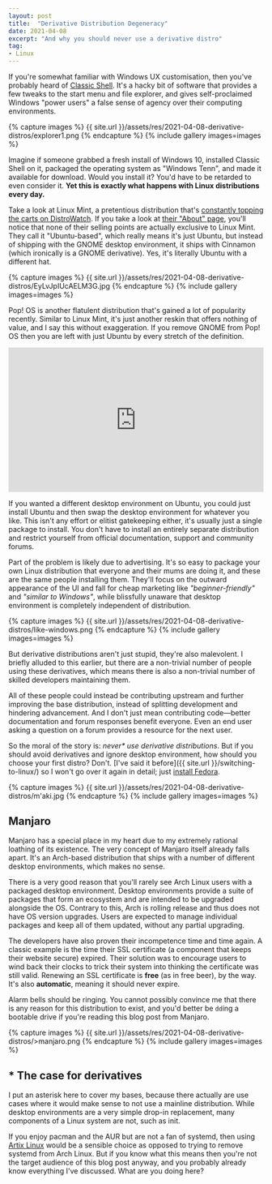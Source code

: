 ```yaml
---
layout: post
title:  "Derivative Distribution Degeneracy"
date: 2021-04-08
excerpt: "And why you should never use a derivative distro"
tag:
- Linux
---
```


If you're somewhat familiar with Windows UX customisation, then you've probably heard of [Classic Shell](http://www.classicshell.net). It's a hacky bit of software that provides a few tweaks to the start menu and file explorer, and gives self-proclaimed Windows "power users" a false sense of agency over their computing environments.

{% capture images %}
    {{ site.url }}/assets/res/2021-04-08-derivative-distros/explorer1.png
{% endcapture %}
{% include gallery images=images %}

Imagine if someone grabbed a fresh install of Windows 10, installed Classic Shell on it, packaged the operating system as "Windows Tenn", and made it available for download. Would you install it? You'd have to be retarded to even consider it. **Yet this is exactly what happens with Linux distributions every day.**

Take a look at Linux Mint, a pretentious distribution that's [constantly topping the carts on DistroWatch](https://distrowatch.com/). If you take a look at [their "About" page](https://linuxmint.com/about.php), you'll notice that none of their selling points are actually exclusive to Linux Mint. They call it "Ubuntu-based", which really means it's just Ubuntu, but instead of shipping with the GNOME desktop environment, it ships with Cinnamon (which ironically is a GNOME derivative). Yes, it's literally Ubuntu with a different hat.

{% capture images %}
    {{ site.url }}/assets/res/2021-04-08-derivative-distros/EyLvJpIUcAELM3G.jpg
{% endcapture %}
{% include gallery images=images %}

Pop! OS is another flatulent distribution that's gained a lot of popularity recently. Similar to Linux Mint, it's just another reskin that offers nothing of value, and I say this without exaggeration. If you remove GNOME from Pop! OS then you are left with just Ubuntu by every stretch of the definition.

<div style="width: 100%; height: 0px; position: relative; padding-bottom: 56.471%;"><iframe src="https://streamable.com/e/9zkidj" frameborder="0" width="100%" height="100%" allowfullscreen style="width: 100%; height: 100%; position: absolute;"></iframe></div>

If you wanted a different desktop environment on Ubuntu, you could just install Ubuntu and then swap the desktop environment for whatever you like. This isn't any effort or elitist gatekeeping either, it's usually just a single package to install. You don't have to install an entirely separate distribution and restrict yourself from official documentation, support and community forums.

Part of the problem is likely due to advertising. It's so easy to package your own Linux distribution that everyone and their mums are doing it, and these are the same people installing them. They'll focus on the outward appearance of the UI and fall for cheap marketing like _"beginner-friendly"_ and _"similar to Windows"_, while blissfully unaware that desktop environment is completely independent of distribution.

{% capture images %}
    {{ site.url }}/assets/res/2021-04-08-derivative-distros/like-windows.png
{% endcapture %}
{% include gallery images=images %}

But derivative distributions aren't just stupid, they're also malevolent. I briefly alluded to this earlier, but there are a non-trivial number of people using these derivatives, which means there is also a non-trivial number of skilled developers maintaining them.

All of these people could instead be contributing upstream and further improving the base distribution, instead of splitting development and hindering advancement. And I don't just mean contributing code—better documentation and forum responses benefit everyone. Even an end user asking a question on a forum provides a resource for the next user.

So the moral of the story is: _never\* use derivative distributions_. But if you should avoid derivatives and ignore desktop environment, how should you choose your first distro? Don't. [I've said it before]({{ site.url }}/switching-to-linux/) so I won't go over it again in detail; just [install Fedora](https://getfedora.org/en/workstation/).

{% capture images %}
    {{ site.url }}/assets/res/2021-04-08-derivative-distros/m'aki.jpg
{% endcapture %}
{% include gallery images=images %}

## Manjaro

Manjaro has a special place in my heart due to my extremely rational loathing of its existence. The very concept of Manjaro itself already falls apart. It's an Arch-based distribution that ships with a number of different desktop environments, which makes no sense.

There is a very good reason that you'll rarely see Arch Linux users with a packaged desktop environment. Desktop environments provide a suite of packages that form an ecosystem and are intended to be upgraded alongside the OS. Contrary to this, Arch is rolling release and thus does not have OS version upgrades. Users are expected to manage individual packages and keep all of them updated, without any partial upgrading.

The developers have also proven their incompetence time and time again. A classic example is the time their SSL certificate (a component that keeps their website secure) expired. Their solution was to encourage users to wind back their clocks to trick their system into thinking the certificate was still valid. Renewing an SSL certificate is **free** (as in free beer), by the way. It's also **automatic**, meaning it should never expire.

Alarm bells should be ringing. You cannot possibly convince me that there is any reason for this distribution to exist, and you'd better be `dd`ing a bootable drive if you're reading this blog post from Manjaro.

{% capture images %}
    {{ site.url }}/assets/res/2021-04-08-derivative-distros/>manjaro.png
{% endcapture %}
{% include gallery images=images %}

## \* The case for derivatives

I put an asterisk here to cover my bases, because there actually are use cases where it would make sense to not use a mainline distribution. While desktop environments are a very simple drop-in replacement, many components of a Linux system are not, such as init.

If you enjoy pacman and the AUR but are not a fan of systemd, then using [Artix Linux](https://artixlinux.org) would be a sensible choice as opposed to trying to remove systemd from Arch Linux. But if you know what this means then you're not the target audience of this blog post anyway, and you probably already know everything I've discussed. What are you doing here?
